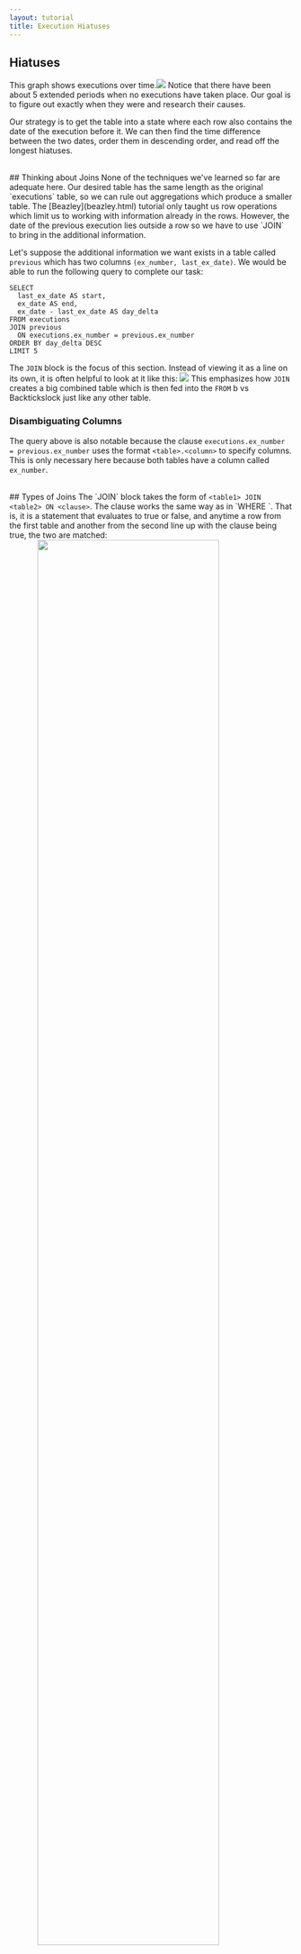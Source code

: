 ```yaml
---
layout: tutorial
title: Execution Hiatuses
---
```


<a name="hiatuses"></a>
## Hiatuses
This graph shows executions over time.<img src="executionno_time.png"> Notice that there have been about 5 extended periods when no executions have taken place. Our goal is to figure out exactly when they were and research their causes.

Our strategy is to get the table into a state where each row also contains the date of the execution before it. We can then find the time difference between the two dates, order them in descending order, and read off the longest hiatuses.

<br>
<a name="joins"></a>
## Thinking about Joins
None of the techniques we've learned so far are adequate here. Our desired table has the same length as the original `executions` table, so we can rule out aggregations which produce a smaller table. The [Beazley](beazley.html) tutorial only taught us row operations which limit us to working with information already in the rows. However, the date of the previous execution lies outside a row so we have to use `JOIN` to bring in the additional information.

Let's suppose the additional information we want exists in a table called `previous` which has two columns `(ex_number, last_ex_date)`. We would be able to run the following query to complete our task:

    SELECT
      last_ex_date AS start,
      ex_date AS end,
      ex_date - last_ex_date AS day_delta
    FROM executions
    JOIN previous
      ON executions.ex_number = previous.ex_number
    ORDER BY day_delta DESC
    LIMIT 5

The `JOIN` block is the focus of this section. Instead of viewing it as a line on its own, it is often helpful to look at it like this: <img src="join_correctview.png"> This emphasizes how `JOIN` creates a big combined table which is then fed into the `FROM` b vs Backtickslock just like any other table.
<a name="disam_cols"></a>
<div class="sideNote">
  <h3>Disambiguating Columns</h3>
  <p>The query above is also notable because the clause <code>executions.ex_number = previous.ex_number</code> uses the format <code>&lt;table&gt;.&lt;column&gt;</code> to specify columns. This is only necessary here because both tables have a column called <code>ex_number</code>.</p>
</div>

<br>
<a name="join_types">
## Types of Joins
The `JOIN` block takes the form of <code class='codeblock'>&lt;table1&gt; JOIN &lt;table2&gt; ON &lt;clause&gt;</code>. The clause works the same way as in `WHERE <clause>`. That is, it is a statement that evaluates to true or false, and anytime a row from the first table and another from the second line up with the clause being true, the two are matched:
<img src="join_base.png" style="width:80%; display:block; margin-left:auto; margin-right:auto">

But what happens to rows which have no matches? In this case, the `previous` table didn't have a row for execution number 1 because there aren't any executions prior to it.
<img src="join_unmatched.png" style="width:80%; display:block; margin-left:auto; margin-right:auto">

 The <code>JOIN</code> command defaults to performing what is called an "inner join" in which unmatched rows are dropped.
<img src="join_inner.png" style="width:80%; display:block; margin-left:auto; margin-right:auto">

To preserve all the rows of the left table, we use a <code>LEFT JOIN</code> in in place of the vanilla <code>JOIN</code>. The empty parts of the row are left alone, which means they evaluate to <code>NULL</code>.
<img src="join_left.png" style="width:80%; display:block; margin-left:auto; margin-right:auto">

The <code>RIGHT JOIN</code> can be used to preserve unmatched rows in the right table, and the <code>OUTER JOIN</code> can be used to preserve unmatched rows in both.

The final subtlety is handling multiple matches. Say we have a `duplicated_previous` table which contains two copies of each row of the `previous` table. Each row of `executions` now matches two rows in `duplicated_previous`.
<img src="join_dup_pre.png" style="width:90%; display:block; margin-left:auto; margin-right:auto">
The join creates enough rows of `executions` so that each matching row of `duplicated_previous` gets its own partner. In this way, joins can create tables that are larger than the their constituents.
<img src="join_dup_post.png" style="width:90%; display:block; margin-left:auto; margin-right:auto">

<sql-quiz
  data-title="Mark the true statements."
  data-description="Suppose we have tableA with 3 rows and tableB with 5 rows.">
  <sql-quiz-option
    data-value="cartesian_prod"
    data-statement="<code>tableA JOIN tableB ON 1</code> returns 15 rows."
    data-hint="The <code>ON 1</code> clause is always true, so every row of tableA is matched against every row of tableB."
    data-correct="true"></sql-quiz-option>
  <sql-quiz-option
    data-value="bad_cartesian"
    data-statement="<code>tableA JOIN tableB ON 0</code> returns 0 rows."
    data-hint="For the same reason that <code>ON 1</code> returns 15 rows."
    data-correct="true"></sql-quiz-option>
  <sql-quiz-option
    data-value="left_join_bad"
    data-statement="<code>tableA LEFT JOIN tableB ON 0</code> returns 3 rows."
    data-hint="The left join preserves all the rows of tableA even though no rows of tableB match."
    data-correct="true"></sql-quiz-option>
  <sql-quiz-option
    data-value="outer_join_bad"
    data-statement="<code>tableA OUTER JOIN tableB ON 0</code> returns 8 rows."
    data-hint="The outer join preserves all the rows of tableA and tableB even though none of them are paired."
    data-correct="true"></sql-quiz-option>
  <sql-quiz-option
    data-value="outer_join_good"
    data-statement="<code>tableA OUTER JOIN tableB ON 1</code> returns 15 rows."
    data-hint="All the rows of tableA match all of the rows of tableB because of the <code>on 1</code> clause, so any join will return 15 rows. The different joins only differ in how they handle unmatched rows."
    data-correct="true"></sql-quiz-option>
</sql-quiz>

<br>
<a name="dates"></a>
## Dates
Let's take a break from joins for a bit and look at this line in our template query:

      ex_date - last_ex_date AS day_delta

We've made a big assumption that we can subtract dates from one another. But imagine you're the computer receiving a line like this. Do return the number of days between the dates? Why not hours or seconds? To make things worse, SQLite doesn't actually have a date type (unlike most other SQL dialects.) so the `ex_date` and `last_ex_date` columns look like ordinary strings to you. You're effectively being asked to do `'hello' - 'world'`. What does that even mean?

Fortunately, SQLite contains a bunch of functions to tell the computer: "Hey, these strings that I'm passing you actually contain dates or times. Act on them as you would a date."

<sql-exercise
 data-question='Look up <a href="">the documentation</a> to fix the query to return the number of days between the dates.'
 data-default-text="SELECT '1993/8/10' - '1989/7/7' AS day_delta"
 data-solution="SELECT DATEDIFF(day, '1993/8/10', '1989/7/7') AS day_delta"
></sql-exercise>

<br>
<a name="self_joins"></a>
## Self Joins
With what we learned about dates, we can correct our template query:

    SELECT
      last_ex_date AS start,
      ex_date AS end,
      DATEDIFF(day, ex_date, last_ex_date) AS day_delta
    FROM executions
    JOIN previous
      ON executions.ex_number = previous.ex_number
    ORDER BY day_delta DESC
    LIMIT 5

The next step is to build out the `previous` table.
<sql-exercise
  data-question="Write a query to produce the <code>previous</code> table."
  data-comment="Remember to use aliases to get the column names<code>(ex_number, last_ex_date)</code>."
  data-solution="SELECT
  ex_number + 1 AS ex_number,
  ex_date AS last_ex_date
FROM executions
WHERE ex_number < 553"></sql-exercise>

Now we can nest this query into our template above:
<sql-exercise
  data-question="Nest the query which generates the <code>previous</code> table into the template."
  data-comment='Notice that we are using a table alias here, naming the result of the nested query "previous".'
  data-default-text="SELECT
  last_ex_date AS start,
  ex_date AS end,
  ex_date - last_ex_date AS day_delta
FROM executions
JOIN (<your-query>) previous
  ON executions.ex_number = previous.ex_number
ORDER BY day_delta DESC
LIMIT 5"
  data-solution="SELECT
  last_ex_date AS start,
  ex_date AS end,
  ex_date - last_ex_date AS day_delta
FROM executions
JOIN (
    SELECT
      ex_number + 1 AS ex_number,
      ex_date AS last_ex_date
    FROM executions
    WHERE ex_number < 553
  ) previous
  ON executions.ex_number = previous.ex_number
ORDER BY day_delta DESC
LIMIT 5"
></sql-exercise>

`previous` is derived from `executions`, so we're effectively joining `executions` to itself. This is called a "self join" and is a powerful technique for allowing rows to get information from other parts of the same table.

We've created the `previous` table to clarify the purpose that it serves. But we can actually write the query more elegantly by joining the `executions` table directly to itself.
<sql-exercise
  data-question="Fill in the <code>JOIN ON</code> clause to complete a more elegant version of the previous query."
  data-comment="Note that we still need to give one copy an alias to ensure that we can refer to it unambiguously."
  data-default-text="SELECT
  previous.ex_date AS start,
  executions.ex_date AS end,
  DATEDIFF(day, executions.ex_date, previous.ex_date) AS day_delta
FROM executions
JOIN executions previous
  ON <your-clause>
ORDER BY day_delta DESC
LIMIT 5"
  data-solution="SELECT
  previous.ex_date AS start,
  executions.ex_date AS end,
  DATEDIFF(day, executions.ex_date, previous.ex_date) AS day_delta
FROM executions
JOIN executions previous
  ON executions.ex_number = previous.ex_number + 1
ORDER BY day_delta DESC
LIMIT 5"
></sql-exercise>


<br>
<a name="recap"></a>
## Recap
